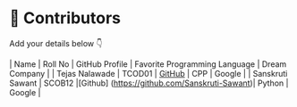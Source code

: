 # 👥 Contributors

Add your details below 👇

| Name | Roll No | GitHub Profile | Favorite Programming Language | Dream Company |
| Tejas Nalawade | TCOD01 | [GitHub](https://github.com/Tejas-Santosh-Nalawade) | CPP | Google |
| Sanskruti Sawant | SCOB12 |[Github] (https://github.com/Sanskruti-Sawant)| Python | Google |
